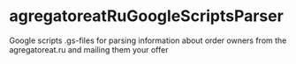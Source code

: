 # agregatoreatRuGoogleScriptsParser
Google scripts .gs-files for parsing information about order owners from the agregatoreat.ru and mailing them your offer
